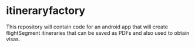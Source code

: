 # itineraryfactory
This repository will contain code for an android app that will create flightSegment itineraries that can be saved as PDFs and also used to obtain visas.
